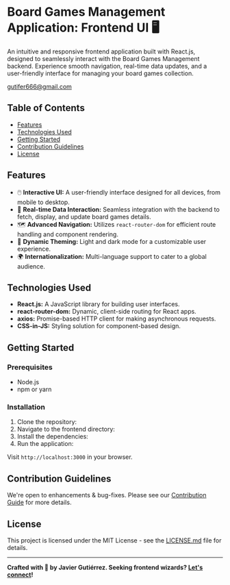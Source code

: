 # Board Games Management Application: Frontend UI 🖥️

An intuitive and responsive frontend application built with React.js, designed to seamlessly interact with the Board Games Management backend. Experience smooth navigation, real-time data updates, and a user-friendly interface for managing your board games collection.

gutifer666@gmail.com

## Table of Contents
- [Features](#features)
- [Technologies Used](#technologies-used)
- [Getting Started](#getting-started)
- [Contribution Guidelines](#contribution-guidelines)
- [License](#license)

## Features

- 🖱️ **Interactive UI:** A user-friendly interface designed for all devices, from mobile to desktop.
- 🔄 **Real-time Data Interaction:** Seamless integration with the backend to fetch, display, and update board games details.
- 🗺️ **Advanced Navigation:** Utilizes `react-router-dom` for efficient route handling and component rendering.
- 🌃 **Dynamic Theming:** Light and dark mode for a customizable user experience.
- 🌍 **Internationalization:** Multi-language support to cater to a global audience.

## Technologies Used

- **React.js:** A JavaScript library for building user interfaces.
- **react-router-dom:** Dynamic, client-side routing for React apps.
- **axios:** Promise-based HTTP client for making asynchronous requests.
- **CSS-in-JS:** Styling solution for component-based design.

## Getting Started

### Prerequisites

- Node.js
- npm or yarn

### Installation

1. Clone the repository:
2. Navigate to the frontend directory:
3. Install the dependencies:
4. Run the application:

Visit `http://localhost:3000` in your browser.

## Contribution Guidelines

We're open to enhancements & bug-fixes. Please see our [Contribution Guide](CONTRIBUTING.md) for more details.

## License

This project is licensed under the MIT License - see the [LICENSE.md](LICENSE.md) file for details.

---

**Crafted with 💙 by Javier Gutiérrez. Seeking frontend wizards? [Let's connect](https://www.linkedin.com/in/franciscoguti/)!**

